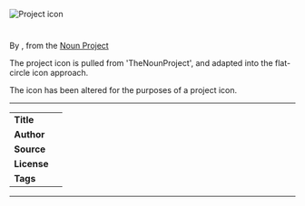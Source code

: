 ![Project icon](../../icon/icon.png)
# 
By [](), from the [Noun Project]()

The project icon is pulled from 'TheNounProject', and adapted into the flat-circle icon approach.

The icon has been altered for the purposes of a project icon.

---
|||
|---|---|
|**Title**||
|**Author**|[]()|
|**Source**||
|**License**||
|**Tags**||

---